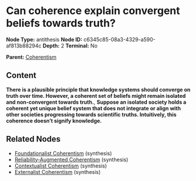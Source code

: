 # Can coherence explain convergent beliefs towards truth?

**Node Type:** antithesis
**Node ID:** c6345c85-08a3-4329-a590-af813b88294c
**Depth:** 2
**Terminal:** No

**Parent:** [Coherentism](coherentism.md)

## Content

**There is a plausible principle that knowledge systems should converge on truth over time. However, a coherent set of beliefs might remain isolated and non-convergent towards truth.**, **Suppose an isolated society holds a coherent yet unique belief system that does not integrate or align with other societies progressing towards scientific truths. Intuitively, this coherence doesn’t signify knowledge.**

## Related Nodes

- [Foundationalist Coherentism](foundationalist-coherentism.md) (synthesis)
- [Reliability-Augmented Coherentism](reliability-augmented-coherentism.md) (synthesis)
- [Contextualist Coherentism](contextualist-coherentism.md) (synthesis)
- [Externalist Coherentism](externalist-coherentism.md) (synthesis)
